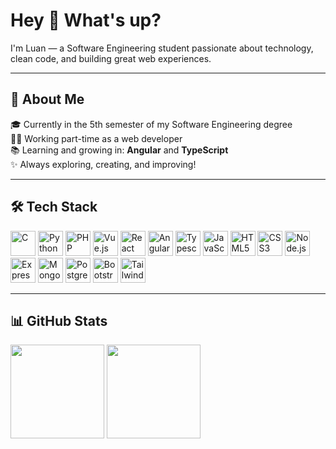 <h1 align="left">Hey 👋 What's up?</h1>

<p align="left">I'm Luan — a Software Engineering student passionate about technology, clean code, and building great web experiences.</p>

---

<h2 align="left">🧠 About Me</h2>

<p align="left">
🎓 Currently in the 5th semester of my Software Engineering degree<br>
👨‍💻 Working part-time as a web developer<br>
📚 Learning and growing in: <strong>Angular</strong> and <strong>TypeScript</strong><br>
✨ Always exploring, creating, and improving!
</p>

---

<h2 align="left">🛠️ Tech Stack</h2>

<div align="left">
  <img src="https://skillicons.dev/icons?i=c" height="40" alt="C" />
  <img src="https://skillicons.dev/icons?i=py" height="40" alt="Python" />
  <img src="https://skillicons.dev/icons?i=php" height="40" alt="PHP" />
  <img src="https://skillicons.dev/icons?i=vue" height="40" alt="Vue.js" />
  <img src="https://skillicons.dev/icons?i=react" height="40" alt="React" />
  <img src="https://skillicons.dev/icons?i=angular" height="40" alt="Angular" />
  <img src="https://skillicons.dev/icons?i=typescript" height="40" alt="Typescript" />
  <img src="https://skillicons.dev/icons?i=js" height="40" alt="JavaScript" />
  <img src="https://skillicons.dev/icons?i=html" height="40" alt="HTML5" />
  <img src="https://skillicons.dev/icons?i=css" height="40" alt="CSS3" />
  <img src="https://skillicons.dev/icons?i=nodejs" height="40" alt="Node.js" />
  <img src="https://skillicons.dev/icons?i=express" height="40" alt="Express" />
  <img src="https://skillicons.dev/icons?i=mongodb" height="40" alt="MongoDB" />
  <img src="https://skillicons.dev/icons?i=postgresql" height="40" alt="PostgreSQL" />
  <img src="https://skillicons.dev/icons?i=bootstrap" height="40" alt="Bootstrap" />
  <img src="https://skillicons.dev/icons?i=tailwind" height="40" alt="TailwindCSS" />
</div>

---

<h2 align="left">📊 GitHub Stats</h2>

<div align="left">
  <img src="https://github-readme-stats.vercel.app/api/top-langs?username=Luanhts&locale=en&hide_title=false&layout=compact&card_width=320&langs_count=5&theme=codeSTACKr&hide_border=true" height="150" />
  <img src="https://github-readme-stats.vercel.app/api?username=Luanhts&show_icons=true&include_all_commits=true&count_private=true&theme=codeSTACKr&hide_border=true" height="150" />
</div>


